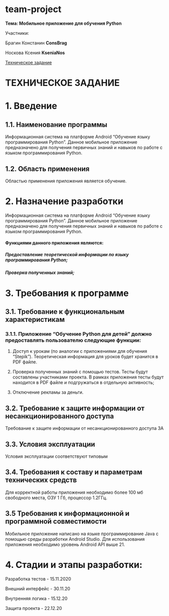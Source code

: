 # team-project

**Тема: Мобильное приложение для обучения Python**

Участники:

Брагин Констанин **ConsBrag**

Носкова Ксения **KseniaNos**

[Техническое задание](https://docs.google.com/document/d/1Ovi3ugIIAHhZb8lj82E0mxSsDy0B2iir1Rw2S8hZONE/edit)

# **ТЕХНИЧЕСКОЕ ЗАДАНИЕ**

# 1. Введение

## 1.1. Наименование программы
	
Информационная система на платформе Android “Обучение языку программирования Python”. Данное мобильное приложение предназначено для получения первичных знаний и навыков по работе с языком программирования Python.
	
## 1.2. Область применения
	
Областью применения приложения является обучение.
	
# 2. Назначение разработки

Информационная система на платформе Android “Обучение языку программирования Python”. Данное мобильное приложение предназначено для получения первичных знаний и навыков по работе с языком программирования Python. 
	
#### Функциями данного приложения являются: 
		
##### Предоставление теоретической информации по языку программирования Python;

##### Проверка полученных знаний;

# 3. Требования к программе

## 3.1. Требование к функциональным характеристикам
	
### 3.1.1. Приложение “Обучение Python для детей” должно предоставлять пользователю следующие функции:
		
1. Доступ к урокам (по аналогии с приложениями для обучения “Stepik”). Теоретическая информация для уроков будет хранится в PDF файле. 

2. Проверка полученных знаний с помощью тестов. Тесты будут составлены участниками проекта. В рамках приложения тесты будут находится в PDF файле и подгружаться в отдельную активность;

3. Отключение рекламы за деньги. 

## 3.2. Требование к защите информации от несанкционированного доступа

Требование к защите информации от несанкционированного доступа 3А

## 3.3. Условия эксплуатации

Условия эксплуатации соответствуют типовым

## 3.4. Требования к составу и параметрам технических средств

Для корректной работы приложения необходимо более 100 мб свободного места, ОЗУ 1 Гб, процессор 1.2ГГц.

## 3.5 Требования к информационной и программной совместимости

Мобильное приложение написано на языке программирование Java с помощью среды разработки Android Studio. Для использования приложения необходимо уровень Android API выше 21.

# 4. Стадии и этапы разработки: 

Разработка тестов - 15.11.2020

Внешний интерфейс  - 30.11.20

Внутренняя логика - 15.12.20

Защита проекта - 22.12.20



